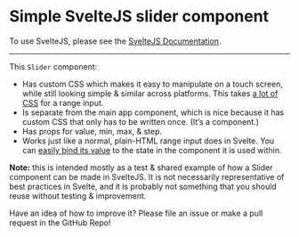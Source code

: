 # Simple SvelteJS slider component

To use SvelteJS, please see the [SvelteJS Documentation](https://svelte.dev/).

---

This `Slider` component:

- Has custom CSS which makes it easy to manipulate on a touch screen, while still looking simple & similar across platforms. This takes [a lot of CSS](https://css-tricks.com/styling-cross-browser-compatible-range-inputs-css/) for a range input.
- Is separate from the main app component, which is nice because it has custom CSS that only has to be written once. (It’s a component.)
- Has props for value, min, max, & step.
- Works just like a normal, plain-HTML range input does in Svelte. You can [easily bind its value](https://svelte.dev/tutorial/numeric-inputs) to the state in the component it is used within.

**Note:** this is intended mostly as a test & shared example of how a Slider component can be made in SvelteJS. It is not necessarily representative of best practices in Svelte, and it is probably not something that you should reuse without testing & improvement.

Have an idea of how to improve it? Please file an issue or make a pull request in the GitHub Repo!</p>
